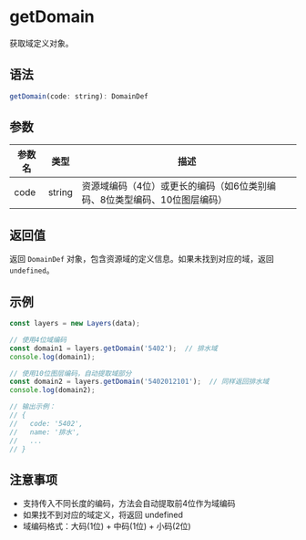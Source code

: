 # getDomain

获取域定义对象。

## 语法

```javascript
getDomain(code: string): DomainDef
```

## 参数

| 参数名 | 类型 | 描述 |
|--------|------|------|
| code | string | 资源域编码（4位）或更长的编码（如6位类别编码、8位类型编码、10位图层编码） |

## 返回值

返回 `DomainDef` 对象，包含资源域的定义信息。如果未找到对应的域，返回 `undefined`。

## 示例

```javascript
const layers = new Layers(data);

// 使用4位域编码
const domain1 = layers.getDomain('5402');  // 排水域
console.log(domain1);

// 使用10位图层编码，自动提取域部分
const domain2 = layers.getDomain('5402012101');  // 同样返回排水域
console.log(domain2);

// 输出示例：
// {
//   code: '5402',
//   name: '排水',
//   ...
// }
```

## 注意事项

- 支持传入不同长度的编码，方法会自动提取前4位作为域编码
- 如果找不到对应的域定义，将返回 undefined
- 域编码格式：大码(1位) + 中码(1位) + 小码(2位) 